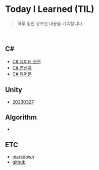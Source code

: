 # Today I Learned (TIL)
> 하루 동안 공부한 내용을 기록합니다.  
<br/>  

## C#  
- [C# 데이터 보관](./씨샵/데이터_보관.md)
- [C# 연산자](https://github.com/minpul/TIL/blob/main/C%23/C%23%20%EC%97%B0%EC%82%B0%EC%9E%90.md)
- [C# 제어문](https://github.com/minpul/TIL/blob/main/C%23/C%23%20%EC%A0%9C%EC%96%B4%EB%AC%B8.md)
## Unity
- [20230327](https://github.com/minpul/TIL/blob/main/Unity/Unity%2020230327.md)
## Algorithm
-
## ETC
- [markdown](./ETC/markdown.md)
- [github](./ETC/github.md)
